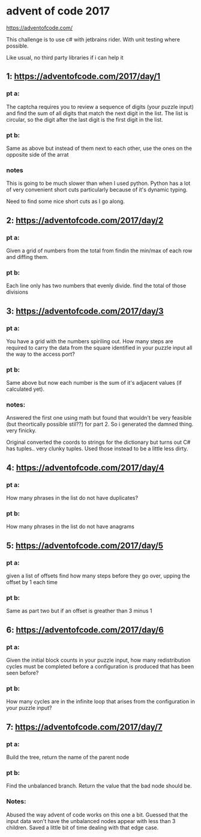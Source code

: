 # advent of code 2017

https://adventofcode.com/

This challenge is to use c# with jetbrains rider. With unit testing where possible.

Like usual, no third party libraries if i can help it

## 1: https://adventofcode.com/2017/day/1

### pt a:

The captcha requires you to review a sequence of digits (your puzzle input) and find the sum of all digits that match the next digit in the list. The list is circular, so the digit after the last digit is the first digit in the list.

### pt b:

Same as above but instead of them next to each other, use the ones on the opposite side of the arrat

### notes
This is going to be much slower than when I used python. Python has a lot of very convenient short cuts particularly because of it's dynamic typing. 

Need to find some nice short cuts as I go along. 


## 2: https://adventofcode.com/2017/day/2

### pt a:

Given a grid of numbers from the total from findin the min/max of each row and diffing them.

### pt b:

Each line only has two numbers that evenly divide. find the total of those divisions

## 3: https://adventofcode.com/2017/day/3

### pt a:

You have a grid with the numbers spiriling out. How many steps are required to carry the data from the square identified in your puzzle input all the way to the access port?

### pt b:

Same above but now each number is the sum of it's adjacent values (if calculated yet).

### notes:
Answered the first one using math but found that wouldn't be very feasible (but theortically possible stil??) for part 2. So i generated the damned thing. very finicky.

Original converted the coords to strings for the dictionary but turns out C# has tuples.. very clunky tuples. Used those instead to be a little less dirty.

## 4: https://adventofcode.com/2017/day/4

### pt a:

How many phrases in the list do not have duplicates?

### pt b:

How many phrases in the list do not have anagrams

## 5: https://adventofcode.com/2017/day/5

### pt a:

given a list of offsets find how many steps before they go over, upping the offset by 1 each time

### pt b:

Same as part two but if an offset is greather than 3 minus 1 

## 6: https://adventofcode.com/2017/day/6

### pt a:

Given the initial block counts in your puzzle input, how many redistribution cycles must be completed before a configuration is produced that has been seen before?

### pt b:

How many cycles are in the infinite loop that arises from the configuration in your puzzle input?


## 7: https://adventofcode.com/2017/day/7

### pt a:

Build the tree, return the name of the parent node

### pt b:

Find the unbalanced branch. Return the value that the bad node should be.

### Notes:

Abused the way advent of code works on this one a bit. Guessed that the input data won't have the unbalanced nodes appear with less than 3 children. Saved a little bit of time dealing with that edge case.